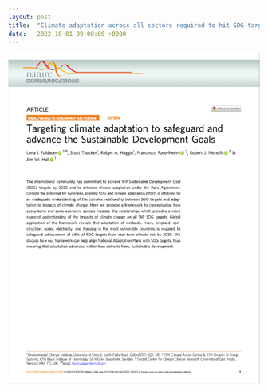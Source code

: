 ```yaml
---
layout: post
title:  "Climate adaptation across all sectors required to hit SDG targets"
date:   2022-10-01 09:00:00 +0000
---
```


<img src="/assets/img/Adaptation_SDGs_NC.PNG" alt="Adaptation for the SDGs Nature Communications Manuscript">

